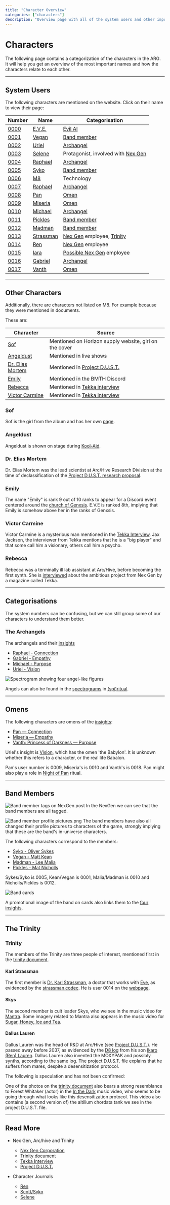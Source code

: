 ```yaml
---
title: "Character Overview"
categories: ["characters"]
description: "Overview page with all of the system users and other important characters."
---
```

# Characters

The following page contains a categorization of the characters in the ARG. It will help you get an overview of the most 
important names and how the characters relate to each other.

***

## System Users

The following characters are mentioned on the website. Click on their name 
to view their page:

| Number            | Name                   | Categorisation                                                           |
|-------------------|------------------------|--------------------------------------------------------------------------|
| [0000](eve)       | [E.V.E.](eve)          | [Evil AI](../lore/genesis-storyline)                                     |
| [0001](vegan)     | [Vegan](vegan)         | [Band member](#band-members)                                             |
| [0002](uriel)     | [Uriel](uriel)         | [Archangel](#the-archangels)                                             |
| [0003](selene)    | [Selene](selene)       | Protagonist, involved with [Nex Gen](../lore/nex-gen-corporation)        |
| [0004](raphael)   | [Raphael](raphael)     | [Archangel](#the-archangels)                                             |
| [0005](syko)      | [Syko](syko)           | [Band member](#band-members)                                             |
| [0006](../m8)     | [M8](../m8)            | Technology                                                               |
| [0007](raphael)   | [Raphael](raphael)     | [Archangel](#the-archangels)                                             |
| [0008](pan)       | [Pan](pan)             | [Omen](#omens)                                                           |
| [0009](miseria)   | [Miseria](miseria)     | [Omen](#omens)                                                           |
| [0010](michael)   | [Michael](michael)     | [Archangel](#the-archangels)                                             |
| [0011](pickles)   | [Pickles](pickles)     | [Band member](#band-members)                                             |
| [0012](madman)    | [Madman](madman)       | [Band member](#band-members)                                             |
| [0013](strassman) | [Strassman](strassman) | [Nex Gen](../lore/nex-gen-corporation) employee, [Trinity](#the-trinity) |
| [0014](ren)       | [Ren](ren)             | [Nex Gen](../lore/nex-gen-corporation) employee                          |
| [0015](iara)      | [Iara](iara)           | [Possible Nex Gen](../lore/nex-gen-corporation) employee                 |
| [0016](gabriel)   | [Gabriel](gabriel)     | [Archangel](#the-archangels)                                             |
| [0017](vanth)     | [Vanth](vanth)         | [Omen](#omens)                                                           |

***

## Other Characters

Additionally, there are characters not listed on M8. For example because they were 
mentioned in documents.

These are:

| Character                            | Source                                                   |
|--------------------------------------|----------------------------------------------------------|
| [Sof](sof)                           | Mentioned on Horizon supply website, girl on the cover   |
| [Angeldust](angeldust)               | Mentioned in live shows                                  |
| [Dr. Elias Mortem](#dr-elias-mortem) | Mentioned in [Project D.U.S.T.](../files/project_dust)   |
| [Emily](#emily)                      | Mentioned in the BMTH Discord                            |
| [Rebecca](#rebecca)                  | Mentioned in [Tekka interview](../files/tekka_interview) |
| [Victor Carmine](#victor-carmine)    | Mentioned in [Tekka interview](../files/tekka_interview) |

### Sof

Sof is the girl from the album and has her own [page](sof).

### Angeldust

Angeldust is shown on stage during [Kool-Aid](../music/song-koolaid).

### Dr. Elias Mortem

Dr. Elias Mortem was the lead scientist at Arc/Hive Research Division at the time of 
declassification of the [Project D.U.S.T. research proposal](../files/project_dust).

### Emily

The name "Emily" is rank 9 out of 10 ranks to appear for a Discord event centered around the 
[church of Genxsis](../lore/church). E.V.E is ranked 8th, implying that Emily is somehow above her in the ranks of Genxsis.

### Victor Carmine

Victor Carmine is a mysterious man mentioned in the [Tekka Interview](../files/tekka_interview). Jax Jackson,
the interviewer from Tekka mentions that he is a "big player" and that some call him a visionary, others call
him a psycho.

### Rebecca

Rebecca was a terminally ill lab assistant at Arc/Hive, before becoming the first
synth. She is [interviewed](../files/tekka_interview) about the ambitious project from Nex Gen
by a magazine called Tekka.

***

## Categorisations

The system numbers can be confusing, but we can still group some of our 
characters to understand them better.

### The Archangels

The archangels and their [insights](../lore/insights)

- [Raphael - Connection](raphael)
- [Gabriel - Empathy](gabriel)
- [Michael - Purpose](michael)
- [Uriel - Vision](uriel)

![Spectrogram showing four angel-like figures](../../Resources/music/spectrograms/spectrogram-archangels.png)

Angels can also be found in the [spectrograms](../music/spectrograms) in
[(spi)ritual](../music/song-spiritual).

***

## Omens

The following characters are omens of the [insights](../lore/insights):

- [Pan — Connection](pan)
- [Miseria — Empathy](miseria)
- [Vanth: Princess of Darkness — Purpose](vanth)

Uriel's insight is [Vision](../lore/insight4-vision), which has the omen 'the Babylon'. 
It is unknown whether this refers to a character, or the real life Babalon.

Pan's user number is 0009, Miseria's is 0010 and Vanth's is 0018. Pan might also 
play a role in [Night of Pan](../lore/night-of-pan) ritual.

***

## Band Members

![Band member tags on NexGen post](../../Resources/socials/band_member_tags.png)
In the NexGen we can see that the band members are all tagged.

![Band member profile pictures.png](../../Resources/socials/band_member_profiles.png)
The band members have also all changed their profile pictures to characters 
of the game, strongly implying that these are the band's in-universe characters.

The following characters correspond to the members:
- [Syko - Oliver Sykes](syko)
- [Vegan - Matt Kean](vegan)
- [Madman - Lee Malia](madman)
- [Pickles - Mat Nicholls](pickles)

Sykes/Syko is 0005, Kean/Vegan is 0001, Malia/Madman is 0010 and Nicholls/Pickles is 0012.

![Band cards](../../Resources/characters/band-cards.png)

A promotional image of the band on cards also links them to the [four insights](../lore/insights).

***

## The Trinity

### Trinity

The members of the Trinity are three people of interest, mentioned first in the [trinity document](../files/trinity_document).

#### Karl Strassman

The first member is [Dr. Karl Strassman](strassman), a doctor that works with [Eve](eve), as 
evidenced by the [strassman codec](../files/strassmancodec). He is user 0014 on the [webpage](../webpage).

#### Skys

The second member is cult leader Skys, who we see in the music video for [Mantra](../music/amo-mantra). Some 
imagery related to Mantra also appears in the music video for [Sugar, Honey, Ice and Tea](../music/amo-shit).

#### Dallus Lauren

Dallus Lauren was the head of R&D at Arc/Hive (see [Project D.U.S.T.](../files/project_dust)). 
He passed away before 2037, as evidenced by the [D8 log](../files/lauren_d8_log) from his son 
[Ikaro (Ren) Lauren](ren). Dallus Lauren also invented the MOXYPAK and possibly synths, according to the 
same log. The project D.U.S.T. file explains that he suffers from mares, despite a desensitization protocol. 

The following is speculation and has not been confirmed:

One of the photos on the [trinity document](../files/trinity_document) 
also bears a strong resemblance to Forest Whitaker (actor) in the [In the Dark](../music/amo-in-the-dark) 
music video, who seems to be going through what looks like this desensitization protocol. This video 
also contains (a second version of) the altilium chordata tank we see in the project D.U.S.T. file.

***

## Read More

- Nex Gen, Arc/hive and Trinity
  - [Nex Gen Corporation](../lore/nex-gen-corporation)
  - [Trinity document](../files/trinity_document)
  - [Tekka Interview](../files/tekka_interview)
  - [Project D.U.S.T.](../files/project_dust)
  
- Character Journals
  - [Ren](../files/lauren_d8_log)
  - [Scott/Syko](../files/scott_personal_journal)
  - [Selene](../files/selene_personal_journal)
